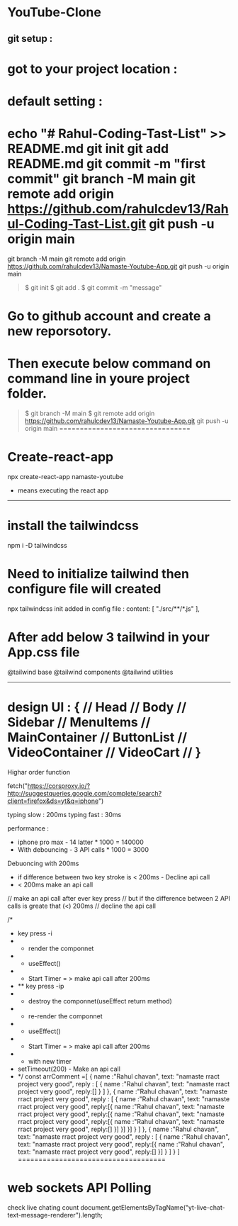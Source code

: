 # YouTube-Clone

## git setup :
# got to your project location :
default setting :
=================
echo "# Rahul-Coding-Tast-List" >> README.md
git init
git add README.md
git commit -m "first commit"
git branch -M main
git remote add origin https://github.com/rahulcdev13/Rahul-Coding-Tast-List.git
git push -u origin main
====================
git branch -M main
git remote add origin https://github.com/rahulcdev13/Namaste-Youtube-App.git
git push -u origin main


> $ git init
> $ git add .
> $ git commit -m  "message"
# Go to github account and create a new reporsotory.
# Then execute below command on command line in youre project folder.
> $ git branch -M main
> $ git remote add origin https://github.com/rahulcdev13/Namaste-Youtube-App.git
> git push -u origin main
================================
# Create-react-app

npx create-react-app namaste-youtube

- means executing the react app

---

# install the tailwindcss

npm i -D tailwindcss

# Need to initialize tailwind then configure file will created

npx tailwindcss init
added in config file :
content: [
"./src/**/*.js"
],

# After add below 3 tailwind in your App.css file

@tailwind base
@tailwind components
@tailwind utilities

---

design UI :
{
// Head
// Body
// Sidebar
// MenuItems
// MainContainer
// ButtonList
// VideoContainer
// VideoCart
//
}
==============
Highar order function

<!-- Search suggestion api data -->

fetch("https://corsproxy.io/?http://suggestqueries.google.com/complete/search?client=firefox&ds=yt&q=iphone")

<!-- Dbouncing : -->

typing slow : 200ms
typing fast : 30ms

performance :

- iphone pro max - 14 latter \* 1000 = 140000
- With debouncing - 3 API calls \* 1000 = 3000

Debuoncing with 200ms

- if difference between two key stroke is < 200ms - Decline api call
- < 200ms make an api call

// make an api call after ever key press
// but if the difference between 2 API calls is greate that (<) 200ms
// decline the api call

/\*

- key press -i
- - render the componnet
- - useEffect()
- - Start Timer = > make api call after 200ms
- \*\* key press -ip
- - destroy the componnet(useEffect return method)
- - re-render the componnet
- - useEffect()
- - Start Timer = > make api call after 200ms
- - with new timer
- setTimeout(200) - Make an api call
- \*/
  <!-- Cache is here  -->
  const arrComment =[
  {
  name :"Rahul chavan",
  text: "namaste rract project very good",
  reply : [
  {
  name :"Rahul chavan",
  text: "namaste rract project very good",
  reply:[]
  }
  ]
  },
  {
  name :"Rahul chavan",
  text: "namaste rract project very good",
  reply : [
  {
  name :"Rahul chavan",
  text: "namaste rract project very good",
  reply:[{
  name :"Rahul chavan",
  text: "namaste rract project very good",
  reply:[{
  name :"Rahul chavan",
  text: "namaste rract project very good",
  reply:[{
  name :"Rahul chavan",
  text: "namaste rract project very good",
  reply:[]
  }]
  }]
  }]
  }
  ]
  },
  {
  name :"Rahul chavan",
  text: "namaste rract project very good",
  reply : [
  {
  name :"Rahul chavan",
  text: "namaste rract project very good",
  reply:[{
  name :"Rahul chavan",
  text: "namaste rract project very good",
  reply:[]
  }]
  }
  ]
  }
  ]
====================================

web sockets
API Polling
================
check live chating count
document.getElementsByTagName("yt-live-chat-text-message-renderer").length;
